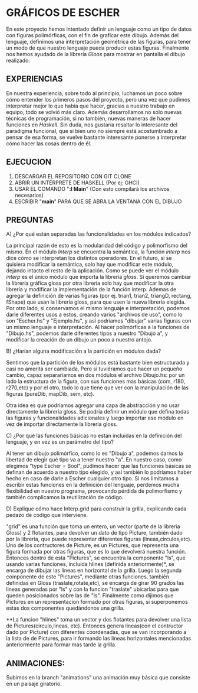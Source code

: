# GRÁFICOS DE ESCHER

En este proyecto hemos intentado definir un lenguaje como un tipo de datos con figuras polimórficas, con el fin de graficar este dibujo. Además del lenguaje, definimos una interpretación geométrica de las figuras, para tener un modo de que nuestro lenguaje pueda producir estas figuras. Finalmente nos hemos ayudado de la librería _Gloos_ para mostrar en pantalla el dibujo realizado.

## EXPERIENCIAS

En nuestra experiencia, sobre todo al principio, luchamos un poco sobre cómo entender los primeros pasos del proyecto, pero una vez que pudimos interpretar mejor lo que había que hacer, gracias a nuestro trabajo en equipo, todo se volvió más claro. Además desarrollamos no sólo nuevas técnicas de programación, si no también, nuevas maneras de hacer funciones en _Haskell_. Sin duda, nos gustaría resaltar lo interesante del paradigma funcional, que si bien uno no siempre está acostumbrado a pensar de esa forma, se vuelve bastante interesante ponerse a interpretar cómo hacer las cosas dentro de él.

## EJECUCION

1) DESCARGAR EL REPOSITORIO CON GIT CLONE
2) ABRIR UN INTÉRPRETE DE HASKELL (Por ej: GHCI)
3) USAR EL COMANDO "**:l Main**" (Con esto compilará los archivos necesarios)
4) ESCRIBIR "**main**" PARA QUE SE ABRA LA VENTANA CON EL DIBUJO

## PREGUNTAS

A) ¿Por qué están separadas las funcionalidades en los módulos indicados?

La principal razón de esto es la modularidad del código y polimorfismo del mismo. En el módulo _Interp_ se encuentra la semántica, la función _interp_ nos dice cómo se interpretan los distintos operadores. En el futuro, si se quisiera modificar la semántica, solo hay que modificar este módulo, dejando intacto el resto de la aplicación. Como se puede ver el módulo _interp_ es el único módulo que importa la librería _gloss_. Si queremos cambiar la librería gráfica gloss por otra librería solo hay que modificar la otra librería y modificar la implementación de la función interp. Ademas de agregar la definición de varias figuras (por ej. trian1, trian2, triangD, rectang, fShape) que usan la librería gloss, para que usen la nueva librería elegida. Por otro lado, si conservamos el mismo lenguaje e interpretación, podemos darle diferentes usos a estos, creando varios "archivos de uso", como lo son "Escher.hs" y "Ejemplo.hs", y así podriamos "dibujar" varias figuras con un mismo lenguaje e interpretación. Al hacer polimórficas a la funciones de "Dibujo.hs", podemos darle diferentes tipos a nuestro "Dibujo a", y modificar la creación de un dibujo un poco a nuestro antojo.

B) ¿Harían alguna modificación a la partición en módulos dada?

Sentimos que la partición de los módulos está bastante bien estructurada y casi no amerita ser cambiada. Pero si tuviéramos que hacer un pequeño cambio, capaz separaríamos en dos módulos el archivo Dibujo.hs: por un lado la estructura de la figura, con sus funciones mas básicas (com, r180, r270,etc) y por el otro, todo lo que tiene que ver con la manipulación de las figuras (pureDib, mapDib, sem, etc).

Otra idea es que podríamos agregar una capa de abstracción y no usar directamente la librería gloss. Se podría definir un módulo que defina todas las figuras y funcionalidades adicionales y luego importar ese módulo en vez de importar directamente la librería gloss.

C) ¿Por qué las funciones básicas no están incluidas en la definición del lenguaje, y en vez es un parámetro del tipo?

Al tener un dibujo polimórfico, como lo es "Dibujo a", podemos darnos la libertad de elegir qué tipo va a tener nuestro "a". En nuestro caso, como elegimos "type Escher = Bool", pudimos hacer que las funciones básicas se definan de acuerdo a nuestro tipo elegido, y así también lo podríamos haber hecho en caso de darle a Escher cualquier otro tipo. Si nos limitamos a escribir estas funciones en la definición del lenguaje, perdemos mucha flexibilidad en nuestro programa, provocando pérdida de polimorfismo y también complicamos la reutilización de código.

D) Explique cómo hace Interp.grid para construir la grilla, explicando cada pedazo de código que interviene.

"grid" es una función que toma un entero, un vector (parte de la libreria Gloss) y 2 flotantes, para devolver un dato de tipo Picture, también dado por la libreria, que puede representar diferentes figuras (lineas,circulos,etc). Uno de los contructores de Picture, es un Pictures, que representa una figura formada por otras figuras, que es lo que devolverá nuestra función. Entonces dentro de esta "Pictures", se encuentra la componente "ls", que usando varias funciones, incluida hlines (definida anteriormente)*, se encarga de dibujar las lineas en horizontal de la grilla. Luego la segunda componente de este "Pictures", mediante otras funciones, también definidas en Gloss (traslate,rotate,etc), se encarga de girar 90 grados las lineas generadas por "ls" y con la funcion "traslate" ubicarlas para que queden posicionados sobre las de "ls". Finalmente como dijimos que Pictures en un representacion formado por otras figuras, si superponemos estas dos componentes quedándonos una grilla.

**La funcion "hlines" toma un vector y dos flotantes para devolver una lista de Pictures(circulo,lineas, etc). Entonces genera lineas(con el contructor dado por Picture) con diferentes coordenadas, que se van incorporando a la lista de de Pictures, para ir formando las lineas horizontales mencionadas anteriormente para formar mas tarde la grilla.

## ANIMACIONES:
Subimos en la branch "animations" una animación muy básica que consiste en un paisaje giratorio.
